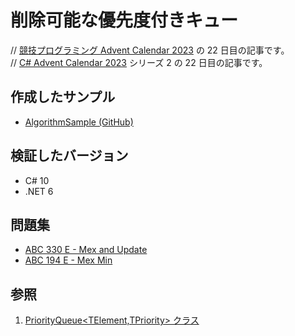# 削除可能な優先度付きキュー

// [競技プログラミング Advent Calendar 2023](https://qiita.com/advent-calendar/2023/kyopro) の 22 日目の記事です。  
// [C# Advent Calendar 2023](https://qiita.com/advent-calendar/2023/csharplang) シリーズ 2 の 22 日目の記事です。

## 作成したサンプル
- [AlgorithmSample (GitHub)](https://github.com/sakapon/Samples-2020/tree/master/AlgorithmSample/AlgorithmLib10/DataTrees/PQ)

## 検証したバージョン
- C# 10
- .NET 6

## 問題集
- [ABC 330 E - Mex and Update](https://atcoder.jp/contests/abc330/tasks/abc330_e)
- [ABC 194 E - Mex Min](https://atcoder.jp/contests/abc194/tasks/abc194_e)

## 参照
1. [PriorityQueue&lt;TElement,TPriority&gt; クラス](https://learn.microsoft.com/dotnet/api/system.collections.generic.priorityqueue-2)
